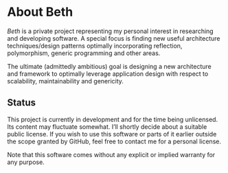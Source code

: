 # About Beth

*Beth* is a private project representing my personal interest in researching and developing software.
A special focus is finding new useful architecture techniques/design patterns optimally incorporating
reflection, polymorphism, generic programming and other areas.

The ultimate (admittedly ambitious) goal is designing a new architecture and framework to optimally
leverage application design with respect to scalability, maintainability and genericity.

## Status
This project is currently in development and for the time being unlicensed. Its content may fluctuate
somewhat. I’ll shortly decide about a suitable public license. If you wish to use this software or parts
of it earlier outside the scope granted by GitHub, feel free to contact me for a personal license.

Note that this software comes without any explicit or implied warranty for any purpose.

